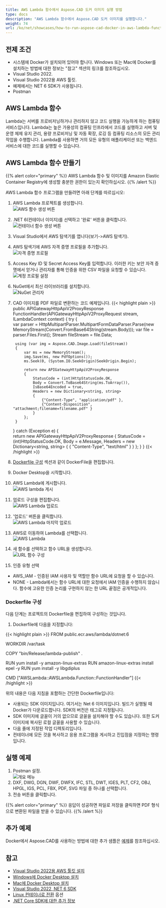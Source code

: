 ```yaml
---
title: AWS Lambda 함수에서 Aspose.CAD 도커 이미지 실행 방법
type: docs
description: "AWS Lambda 함수에서 Aspose.CAD 도커 이미지를 실행합니다."
weight: 74
url: /ko/net/showcases/how-to-run-aspose-cad-docker-in-aws-lambda-function/
---
```


## 전제 조건
- 시스템에 Docker가 설치되어 있어야 합니다. Windows 또는 Mac에 Docker를 설치하는 방법에 대한 정보는 "참고" 섹션의 링크를 참조하십시오.
- Visual Studio 2022.
- Visual Studio 2022용 AWS 툴킷.
- 예제에서는 NET 6 SDK가 사용됩니다.
- Postman

## AWS Lambda 함수

Lambda는 서버를 프로비저닝하거나 관리하지 않고 코드 실행을 가능하게 하는 컴퓨팅 서비스입니다. Lambda는 높은 가용성의 컴퓨팅 인프라에서 코드를 실행하고 서버 및 운영 체제 유지 관리, 용량 프로비저닝 및 자동 확장, 로깅 등 컴퓨팅 리소스의 모든 관리 작업을 수행합니다. Lambda를 사용하면 거의 모든 유형의 애플리케이션 또는 백엔드 서비스에 대한 코드를 실행할 수 있습니다.

## AWS Lambda 함수 만들기

{{% alert color="primary" %}} 
AWS Lambda 함수 및 이미지를 Amazon Elastic Container Registry에 생성할 충분한 권한이 있는지 확인하십시오.
{{% /alert %}}

AWS Lambda 함수 프로그램을 만들려면 아래 단계를 따르십시오:
1. AWS Lambda 프로젝트를 생성합니다.<br>
![AWS 함수 생성 버튼](/cad/_assets/showcases/aws/create-project.png)<br>
1. .NET 6(컨테이너 이미지)를 선택하고 '완료' 버튼을 클릭합니다.<br>
![컨테이너 함수 생성 버튼](/cad/_assets/showcases/aws/create-container.png)<br>
1. Visual Studio에서 AWS 탐색기를 엽니다(보기->AWS 탐색기).
1. AWS 탐색기에 AWS 자격 증명 프로필을 추가합니다.<br>
![자격 증명 프로필](/cad/_assets/showcases/aws/add-aws-credentials-profile.png)<br>
1. Access Key ID 및 Secret Access Key를 입력합니다. 이러한 키는 보안 자격 증명에서 얻거나 관리자를 통해 인증을 위한 CSV 파일을 요청할 수 있습니다.<br>
![계정 프로필 설정](/cad/_assets/showcases/aws/account-profile.png)<br>
1. NuGet에서 최신 라이브러리를 설치합니다.<br>
![NuGet 관리자](/cad/_assets/showcases/aws/nuget-manager.png)<br>
1. CAD 이미지를 PDF 파일로 변환하는 코드 예제입니다.
{{< highlight plain >}}
public APIGatewayHttpApiV2ProxyResponse FunctionHandler(APIGatewayHttpApiV2ProxyRequest stream, ILambdaContext context)
{
    try
    {            
        var parser = HttpMultipartParser.MultipartFormDataParser.Parse(new MemoryStream(Convert.FromBase64String(stream.Body)));
        var file = parser.Files.First();
        Stream fileStream = file.Data;

        using (var img = Aspose.CAD.Image.Load(fileStream))
        {
            var ms = new MemoryStream();
            img.Save(ms, new PdfOptions());
            ms.Seek(0, (System.IO.SeekOrigin)SeekOrigin.Begin);
          
            return new APIGatewayHttpApiV2ProxyResponse
            {
                StatusCode = (int)HttpStatusCode.OK,
                Body = Convert.ToBase64String(ms.ToArray()),
                IsBase64Encoded = true,
                Headers = new Dictionary<string, string>
                {
                    {"Content-Type", "application/pdf" },
                    {"Content-Disposition", "attachment;filename=filename.pdf" }
                }
            };
        }
    }
    catch (Exception e)
    {           
        return new APIGatewayHttpApiV2ProxyResponse
        {
            StatusCode = (int)HttpStatusCode.OK,
            Body = e.Message,
            Headers = new Dictionary<string, string>
            {
                {
                    "Content-Type", "text/html"
                }
            }
        };
    }
}
{{< /highlight >}}
1. <a href="#configuring-a-dockerfile">Dockerfile 구성</a> 섹션과 같이 DockerFile을 편집합니다.
1. Docker Desktop을 시작합니다.
1. AWS Lambda에 게시합니다.<br>
![AWS lambda 게시](/cad/_assets/showcases/aws/publish-aws.png)<br>
1. 업로드 구성을 편집합니다.<br>
![AWS Lambda 업로드](/cad/_assets/showcases/aws/upload-aws-lambda.png)<br>
1. '업로드' 버튼을 클릭합니다.<br>
![AWS Lambda 마지막 업로드](/cad/_assets/showcases/aws/upload-aws-lambda-finish.png)<br>
1. AWS로 이동하여 Lambda를 선택합니다.<br>
![AWS Lambda](/cad/_assets/showcases/aws/select-aws-lambda.png)<br>
1. 새 함수를 선택하고 함수 URL을 생성합니다.<br>
![URL 함수 구성](/cad/_assets/showcases/aws/create-function-url.png)<br>
1. 인증 유형 선택
- AWS_IAM - 인증된 IAM 사용자 및 역할만 함수 URL에 요청을 할 수 있습니다.
- NONE - Lambda에서는 함수 URL에 대한 요청에서 IAM 인증을 수행하지 않습니다. 함수에 고유한 인증 논리를 구현하지 않는 한 URL 끝점은 공개적입니다.

### Dockerfile 구성

다음 단계는 프로젝트의 Dockerfile을 편집하여 구성하는 것입니다.

1. Dockerfile에 다음을 지정합니다:

{{< highlight plain >}}
FROM public.ecr.aws/lambda/dotnet:6

WORKDIR /var/task

COPY "bin/Release/lambda-publish"  .

RUN yum install -y amazon-linux-extras 
RUN amazon-linux-extras install epel -y
RUN yum install -y libgdiplus  

CMD ["AWSLambda::AWSLambda.Function::FunctionHandler"]
{{< /highlight >}}

위의 내용은 다음 지침을 포함하는 간단한 Dockerfile입니다:

- 사용되는 SDK 이미지입니다. 여기서는 Net 6 이미지입니다. 빌드가 실행될 때 Docker가 다운로드합니다. SDK의 버전은 태그로 지정됩니다.
- SDK 이미지에 글꼴이 거의 없으므로 글꼴을 설치해야 할 수도 있습니다. 또한 도커 이미지에 복사된 로컬 글꼴을 사용할 수 있습니다.
- 다음 줄에 지정된 작업 디렉토리입니다.
- 컨테이너에 모든 것을 복사하고 응용 프로그램을 게시하고 진입점을 지정하는 명령입니다.

## 실행 예제

1. Postman 설정.<br>
![개요 메뉴](/cad/_assets/showcases/aws/postman-settings.png)<br>
1. DXF, DWG, DGN, DWF, DWFX, IFC, STL, DWT, IGES, PLT, CF2, OBJ, HPGL, IGS, PCL, FBX, PDF, SVG 파일 중 하나를 선택합니다.
1. 전송 버튼을 클릭합니다.

{{% alert color="primary" %}} 
응답이 성공하면 파일로 저장을 클릭하면 PDF 형식으로 변환된 파일을 받을 수 있습니다.
{{% /alert %}}

## 추가 예제

Docker에서 Aspose.CAD를 사용하는 방법에 대한 추가 샘플은 [예제](https://github.com/aspose-cad/Aspose.CAD-Documentation)를 참조하십시오.


## 참고

- [Visual Studio 2022용 AWS 툴킷 설치](https://marketplace.visualstudio.com/items?itemName=AmazonWebServices.AWSToolkitforVisualStudio2022)
- [Windows에 Docker Desktop 설치](https://docs.docker.com/docker-for-windows/install/)
- [Mac에 Docker Desktop 설치](https://docs.docker.com/docker-for-mac/install/)
- [Visual Studio 2022, NET 6 SDK](https://docs.microsoft.com/en-us/dotnet/core/install/windows?tabs=net60#dependencies)
- [Linux 컨테이너로 전환](https://docs.docker.com/docker-for-windows/#switch-between-windows-and-linux-containers) 옵션
- [.NET Core SDK에 대한 추가 정보](https://hub.docker.com/_/microsoft-dotnet-sdk)
